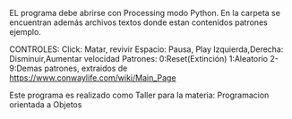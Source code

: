 EL programa debe abrirse con Processing modo Python. En la carpeta se encuentran además archivos textos donde estan contenidos patrones ejemplo.

CONTROLES: 
    Click: Matar, revivir
    Espacio: Pausa, Play
    Izquierda,Derecha: Disminuir,Aumentar velocidad
    Patrones:
        0:Reset(Extinción)
        1:Aleatorio
        2-9:Demas patrones, extraidos de https://www.conwaylife.com/wiki/Main_Page

Este programa es realizado como Taller para la materia: Programacion orientada a Objetos

